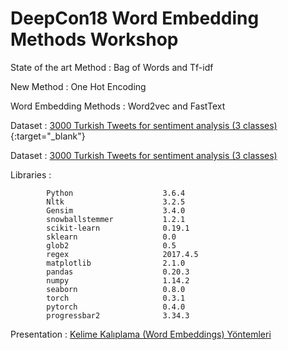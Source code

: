 # DeepCon18 Word Embedding Methods Workshop

State of the art Method  : Bag of Words and Tf-idf

New Method : One Hot Encoding

Word Embedding Methods : Word2vec and FastText


Dataset : [3000 Turkish Tweets for sentiment analysis (3 classes)](http://www.kemik.yildiz.edu.tr/?id=28){:target="_blank"}

Dataset : <a href="http://www.kemik.yildiz.edu.tr/?id=28" target="_blank"> 3000 Turkish Tweets for sentiment analysis (3 classes) </a>


Libraries : 


            Python                    3.6.4
            Nltk                      3.2.5
            Gensim                    3.4.0
            snowballstemmer           1.2.1
            scikit-learn              0.19.1
            sklearn                   0.0
            glob2                     0.5
            regex                     2017.4.5 
            matplotlib                2.1.0
            pandas                    0.20.3
            numpy                     1.14.2
            seaborn                   0.8.0
            torch                     0.3.1
            pytorch                   0.4.0
            progressbar2              3.34.3


Presentation : [Kelime Kalıplama (Word Embeddings) Yöntemleri](https://www.slideshare.net/HalilbrahimELENL/kelime-kalplama-word-embeddings-yntemleri)

